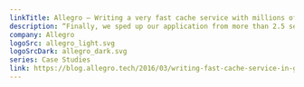 ```yaml
---
linkTitle: Allegro – Writing a very fast cache service with millions of entries in Go
description: “Finally, we sped up our application from more than 2.5 seconds to less than 250 milliseconds for the longest request.”
company: Allegro
logoSrc: allegro_light.svg
logoSrcDark: allegro_dark.svg
series: Case Studies
link: https://blog.allegro.tech/2016/03/writing-fast-cache-service-in-go.html
---
```

